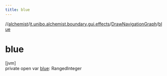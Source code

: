```yaml
---
title: blue
---
```

//[alchemist](../../../index.html)/[it.unibo.alchemist.boundary.gui.effects](../index.html)/[DrawNavigationGraph](index.html)/[blue](blue.html)



# blue



[jvm]\
private open var [blue](blue.html): RangedInteger




